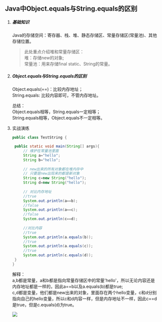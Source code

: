 ## Java中Object.equals与String.equals的区别

1. ##### 基础知识

   Java的存储空间：寄存器、栈、堆、静态存储区、常量存储区(常量池)、其他存储位置。

   > 此处重点介绍堆和常量存储区：  
   > 堆：存储new的对象;    
   > 常量池：用来存储final static、String的常量。

2. ##### Object.equals与String.equals的区别

   Object.equals(==)：比较内存地址；  
   String.equals: 比较内容即可，不管内存地址。  

   总结：  
   Object.equals相等，String.equals一定相等；  
   String.equals相等，Object.equals不一定相等。

3. 实战演练

   ```java
   public class TestString {

   	public static void main(String[] args){
   		// 维护在常量池里面
   		String a="hello";
   		String b="hello";
   		
   		// new出来的所有对象都在堆内存中
   		// 只要是new出现来的都是新对象
   		String c=new String("hello");
   		String d=new String("hello");
   		
   		// 对比内存地址
   		//true
   		System.out.println(a==b);
   		//false
   		System.out.println(a==c);
   		//false
   		System.out.println(c==d);
   		
   		//对比内容
   		//true
   		System.out.println(a.equals(b));
   		//true
   		System.out.println(a.equals(c));
   		//true
   		System.out.println(c.equals(d));
   	}
   }
   ```

   解释：  
   a,b都是常量，a和b都是指向常量存储区中的常量'hello'，所以无论内容还是内存地址都是一样的，因此a==b以及a.equals(b)都是true;  
   c,d都是变量，他们都是new出来的对象，里面存在两个hello变量，c和d分别指向自己的hello变量，所以c和d内容一样，但是内存地址不一样，因此c==d是true，但是c.equals(d)为true。

   ![](https://github.com/wing324/helloworld_zh/blob/master/img/java_equals_difference.png)